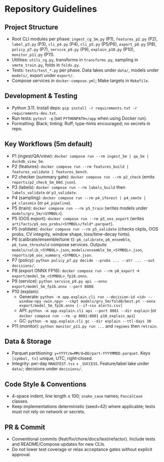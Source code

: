 # Repository Guidelines

## Project Structure
- Root CLI modules per phase: `ingest_cg_5m.py` (P1), `features_p2.py` (P2), `label_p3.py` (P3),
  `cli_p4.py` (P4), `cli_p5.py` (P5/P6), `export_p8.py` (P8), `policy_p7.py` (P7),
  `service_p9.py` (P9), `explain_p10.py` (P10), `monitor_p11.py` (P11).
- Utilities: `utils_cg.py`, transforms in `transforms.py`, sampling in `smote_train.py`, folds in `folds.py`.
- Tests: `tests/test_*.py` per phase. Data lakes under `data/`, models under `models/`, export under `export/`.
- Compose services in `docker-compose.yml`; Make targets in `Makefile`.

## Development & Testing
- Python 3.11. Install deps: `pip install -r requirements.txt -r requirements-dev.txt`.
- Run tests: `pytest -q` (set `PYTHONPATH=/app` when using Docker run).
- Formatting: Black; linting: Ruff; type-hints encouraged; no secrets in repo.

## Key Workflows (5m default)
- P1 (ingest/QA/view): `docker compose run --rm ingest_5m | qa_5m | duckdb_view_5m`.
- P2 (features): `docker compose run --rm features_build | features_validate | features_bench`.
- P2 checker (summary gate): `docker compose run --rm p2_check` (emits `reports/p2_check_5m_80d.json`).
- P3 (labels): `docker compose run --rm labels_build` then `labels_validate` or `p3_validate`.
- P4 (sampling): `docker compose run --rm p4_iforest | p4_smote | p4_classmix` (or `p4_pipeline`).
- P5 (train): `docker compose run --rm p5_train` (writes models under `models/gru_5m/<SYMBOL>`).
- P5 (OOS export): `docker compose run --rm p5_oos_export` (writes `artifacts/p5_oos_probs/<SYMBOL>/fold*.parquet`).
- P5 (validate): `docker compose run --rm p5_validate` (checks ckpts, OOS probs, CV integrity, window shape, loss/time-decay hints).
- P6 (calibrate/ensemble/tune τ): `p6_calibrate`, `p6_ensemble`, `p6_tune_threshold` compose services. Outputs: `models/calib_<SYMBOL>.json`, `models/ensemble_5m_<SYMBOL>.json`, `reports/p6_oos_summary_<SYMBOL>.json`.
- P7 (policy): `python policy_p7.py decide --probs ... --atr ... --out decisions/`.
- P8 (export ONNX FP16): `docker compose run --rm p8_export` → `export/model_5m_<SYMBOL>_fp16.onnx`.
- P9 (service): `python service_p9.py api --onnx export/model_5m_fp16.onnx --port 8080`.
- P10 (explain):
  - Generate: `python -m app.explain.cli run --decision-id <id> --window-npy <win.npy> --ckpt models/gru_5m/fold0/best.pt --onnx export/model_5m_fp16.onnx [--if-csv alerts.csv]`
  - API: `python -m app.explain.cli api --port 8081 --dir explain` (or `docker compose run --rm -p 8081:8081 p10_explain_api`)
  - GC: `python -m app.explain.cli gc --dir explain --ttl-days 30`
- P11 (monitor): `python monitor_p11.py run ...` and `regimes` then `retrain`.

## Data & Storage
- Parquet partitioning: `y=YYYY/m=MM/d=DD/part-YYYYMMDD.parquet`. Keys `[symbol, ts]` unique, UTC, right‑closed.
- Integrity: per-day `MANIFEST.tsv` + `_SUCCESS`. Feature/label lake under `data/`; decisions under `decisions/`.

## Code Style & Conventions
- 4-space indent, line length ≤ 100; `snake_case` names; `PascalCase` classes.
- Keep implementations deterministic (seed=42) where applicable; tests must not rely on network or secrets.

## PR & Commit
- Conventional commits (feat/fix/chore/docs/test/refactor). Include tests and README/Compose updates for new CLIs.
- Do not lower test coverage or relax acceptance gates without explicit approval.
